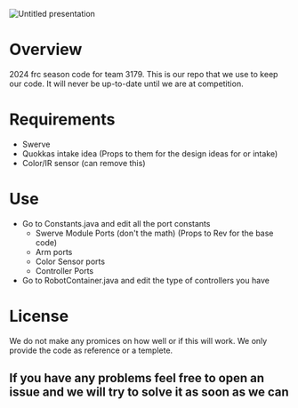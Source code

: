 
![Untitled presentation](https://github.com/frc3179/Swerve-2024-1.0/assets/139302646/c8c31628-eaf4-48db-9615-9dfa2b373268)


# Overview
2024 frc season code for team 3179. This is our repo that we use to keep our code. It will never be up-to-date until we are at competition.

# Requirements
   * Swerve
   * Quokkas intake idea (Props to them for the design ideas for or intake)
   * Color/IR sensor (can remove this)

# Use
   * Go to Constants.java and edit all the port constants
      * Swerve Module Ports (don't the math) (Props to Rev for the base code)
      * Arm ports
      * Color Sensor ports
      * Controller Ports
   * Go to RobotContainer.java and edit the type of controllers you have

# License
We do not make any promices on how well or if this will work. We only provide the code as reference or a templete.

## If you have any problems feel free to open an issue and we will try to solve it as soon as we can

